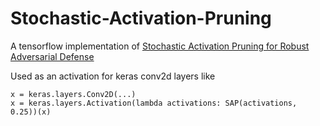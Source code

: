 # Stochastic-Activation-Pruning

A tensorflow implementation of [Stochastic Activation Pruning for Robust Adversarial Defense](https://www.semanticscholar.org/paper/Stochastic-Activation-Pruning-for-Robust-Defense-Dhillon-Azizzadenesheli/2f201c77e7ccdf1f37115e16accac3486a65c03d)

Used as an activation for keras conv2d layers like

```
x = keras.layers.Conv2D(...)
x = keras.layers.Activation(lambda activations: SAP(activations, 0.25))(x)
```
